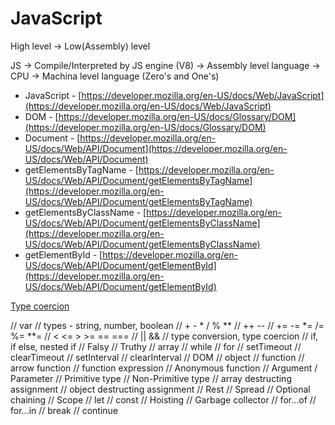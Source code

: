 # JavaScript

High level -> Low(Assembly) level

JS -> Compile/Interpreted by JS engine (V8) -> Assembly level language -> CPU -> Machina level language (Zero's and One's)

- JavaScript - [https://developer.mozilla.org/en-US/docs/Web/JavaScript](https://developer.mozilla.org/en-US/docs/Web/JavaScript)
- DOM - [https://developer.mozilla.org/en-US/docs/Glossary/DOM](https://developer.mozilla.org/en-US/docs/Glossary/DOM)
- Document - [https://developer.mozilla.org/en-US/docs/Web/API/Document](https://developer.mozilla.org/en-US/docs/Web/API/Document)
- getElementsByTagName - [https://developer.mozilla.org/en-US/docs/Web/API/Document/getElementsByTagName](https://developer.mozilla.org/en-US/docs/Web/API/Document/getElementsByTagName)
- getElementsByClassName - [https://developer.mozilla.org/en-US/docs/Web/API/Document/getElementsByClassName](https://developer.mozilla.org/en-US/docs/Web/API/Document/getElementsByClassName)
- getElementById - [https://developer.mozilla.org/en-US/docs/Web/API/Document/getElementById](https://developer.mozilla.org/en-US/docs/Web/API/Document/getElementById)

[Type coercion](https://developer.mozilla.org/en-US/docs/Glossary/Type_coercion)

// var
// types - string, number, boolean
// + - * / % ** 
// ++ -- 
// += -= *= /= %= **=
// < <= > >= == ===
// || &&
// type conversion, type coercion
// if, if else, nested if
// Falsy
// Truthy
// array
// while
// for
// setTimeout
// clearTimeout
// setInterval
// clearInterval
// DOM
// object
// function
// arrow function
// function expression
// Anonymous function
// Argument / Parameter
// Primitive type
// Non-Primitive type
// array destructing assignment
// object destructing assignment
// Rest
// Spread
// Optional chaining
// Scope
// let
// const
// Hoisting
// Garbage collector
// for...of
// for...in
// break
// continue

